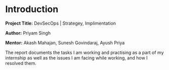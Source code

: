 
# Introduction 

**Project Title:** DevSecOps | Strategey, Implimentation 

**Author:** Priyam Singh

**Mentor:** Akash Mahajan, Sunesh Govindaraj, Ayush Priya

The report documents the tasks I am working and practising as a part of my internship as well as the issues I am facing while working, and how I resolved them. 